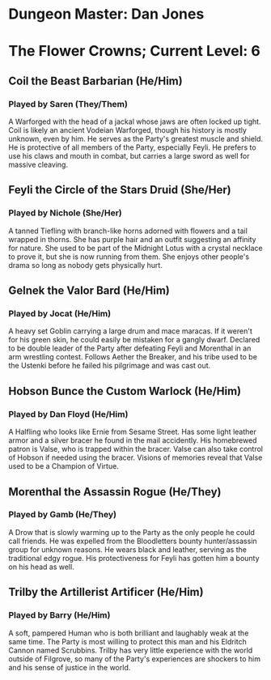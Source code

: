 # Dungeon Master: Dan Jones

# The Flower Crowns; Current Level: 6

## Coil the Beast Barbarian (He/Him)

### Played by Saren (They/Them)

A Warforged with the head of a jackal whose jaws are often locked up tight. Coil is likely an ancient Vodeian Warforged, though his history is mostly unknown, even by him. He serves as the Party's greatest muscle and shield. He is protective of all members of the Party, especially Feyli. He prefers to use his claws and mouth in combat, but carries a large sword as well for massive cleaving.

## Feyli the Circle of the Stars Druid (She/Her)

### Played by Nichole (She/Her)

A tanned Tiefling with branch-like horns adorned with flowers and a tail wrapped in thorns. She has purple hair and an outfit suggesting an affinity for nature. She used to be part of the Midnight Lotus with a crystal necklace to prove it, but she is now running from them. She enjoys other people's drama so long as nobody gets physically hurt.

## Gelnek the Valor Bard (He/Him)

### Played by Jocat (He/Him)

A heavy set Goblin carrying a large drum and mace maracas. If it weren't for his green skin, he could easily be mistaken for a gangly dwarf. Declared to be double leader of the Party after defeating Feyli and Morenthal in an arm wrestling contest. Follows Aether the Breaker, and his tribe used to be the Ustenki before he failed his pilgrimage and was cast out.

## Hobson Bunce the Custom Warlock (He/Him)

### Played by Dan Floyd (He/Him)

A Halfling who looks like Ernie from Sesame Street. Has some light leather armor and a silver bracer he found in the mail accidently. His homebrewed patron is Valse, who is trapped within the bracer. Valse can also take control of Hobson if needed using the bracer. Visions of memories reveal that Valse used to be a Champion of Virtue.

## Morenthal the Assassin Rogue (He/They)

### Played by Gamb (He/They)

A Drow that is slowly warming up to the Party as the only people he could call friends. He was expelled from the Bloodletters bounty hunter/assassin group for unknown reasons. He wears black and leather, serving as the traditional edgy rogue. His protectiveness for Feyli has gotten him a bounty on his head as well.

## Trilby the Artillerist Artificer (He/Him)

### Played by Barry (He/Him)

A soft, pampered Human who is both brilliant and laughably weak at the same time. The Party is most willing to protect this man and his Eldritch Cannon named Scrubbins. Trilby has very little experience with the world outside of Filgrove, so many of the Party's experiences are shockers to him and his sense of justice in the world.
